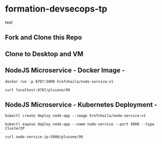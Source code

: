 # formation-devsecops-tp
test
## Fork and Clone this Repo

## Clone to Desktop and VM

## NodeJS Microservice - Docker Image -
`docker run -p 8787:5000 hrefnhaila/node-service:v1`

`curl localhost:8787/plusone/99`
 
## NodeJS Microservice - Kubernetes Deployment -
`kubectl create deploy node-app --image hrefnhaila/node-service:v1`

`kubectl expose deploy node-app --name node-service --port 5000 --type ClusterIP`

`curl node-service-ip:5000/plusone/99`
